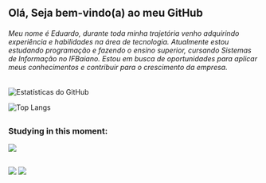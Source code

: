 ## Olá, Seja bem-vindo(a) ao meu GitHub

###### Meu nome é Eduardo, durante toda minha trajetória venho adquirindo experiência e habilidades na área de tecnologia. Atualmente estou estudando programação e fazendo o ensino superior, cursando  Sistemas de Informação no IFBaiano. Estou em busca de oportunidades para aplicar meus conhecimentos e contribuir para o crescimento da empresa.

##

![Estatísticas do GitHub](https://github-readme-stats.vercel.app/api?username=eduardollc&show_icons=true&theme=dark)

![Top Langs](https://github-readme-stats.vercel.app/api/top-langs/?username=eduardollc&show_icons=true&theme=dark)

 ##

 ### Studying in this moment:
<img src="https://skillicons.dev/icons?i=javascript,java" /><br>

##

<div> 
  <a href = "mailto:eduardollcofficial@gmail.com"><img src="https://img.shields.io/badge/-Gmail-%23333?style=for-the-badge&logo=gmail&logoColor=white" target="_blank"></a>
  <a href="https://www.linkedin.com/in/eduardoleitelapacanguçu/" target="_blank"><img src="https://img.shields.io/badge/-LinkedIn-%230077B5?style=for-the-badge&logo=linkedin&logoColor=white" target="_blank"></a> 
</div>


